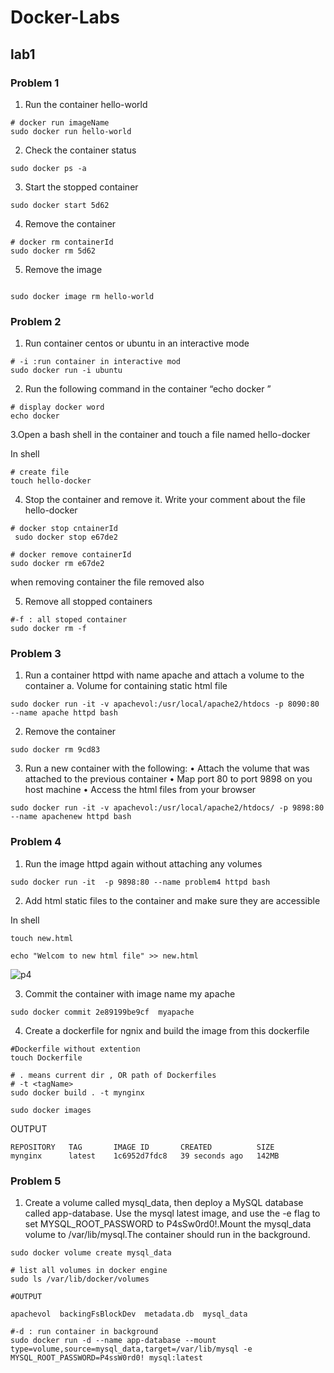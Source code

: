 # Docker-Labs

## lab1

### Problem 1

1. Run the container hello-world

```
# docker run imageName 
sudo docker run hello-world

```

2. Check the container status

``` 
sudo docker ps -a
```

3. Start the stopped container

```
sudo docker start 5d62

```

4. Remove the container

```
# docker rm containerId
sudo docker rm 5d62

```

5. Remove the image

```

sudo docker image rm hello-world 
```


### Problem 2

1. Run container centos or ubuntu in an interactive mode

```
# -i :run container in interactive mod
sudo docker run -i ubuntu
```

2. Run the following command in the container “echo docker ”

```
# display docker word
echo docker

```


3.Open a bash shell in the container and touch a file named hello-docker

In shell 
```
# create file
touch hello-docker
```

4. Stop the container and remove it. Write your comment about the file hello-docker

```
# docker stop cntainerId 
 sudo docker stop e67de2
```

```
# docker remove containerId
sudo docker rm e67de2
```
when removing container the file removed also


5. Remove all stopped containers

```
#-f : all stoped container
sudo docker rm -f
```

### Problem 3

1. Run a container httpd with name apache and attach a volume to the container 
   a. Volume for containing static html file

```
sudo docker run -it -v apachevol:/usr/local/apache2/htdocs -p 8090:80 --name apache httpd bash
```

2. Remove the container

```
sudo docker rm 9cd83
```

3. Run a new container with the following:
    • Attach the volume that was attached to the previous container
    • Map port 80 to port 9898 on you host machine
    • Access the html files from your browser

```
sudo docker run -it -v apachevol:/usr/local/apache2/htdocs/ -p 9898:80 --name apachenew httpd bash

```

### Problem 4

1. Run the image httpd again without attaching any volumes 

```
sudo docker run -it  -p 9898:80 --name problem4 httpd bash
```

2. Add html static files to the container and make sure they are accessible
   
In shell
```
touch new.html
```
```
echo "Welcom to new html file" >> new.html
```
![p4](https://user-images.githubusercontent.com/57557314/209865181-1a34a33e-4b6a-459e-beed-dcf51aa8a3d6.png)


3. Commit the container with image name my apache

```
sudo docker commit 2e89199be9cf  myapache
```

4. Create a dockerfile for ngnix and build the image from this dockerfile
```
#Dockerfile without extention
touch Dockerfile
```
```
# . means current dir , OR path of Dockerfiles
# -t <tagName>
sudo docker build . -t mynginx
```
```
sudo docker images
```
OUTPUT
```
REPOSITORY   TAG       IMAGE ID       CREATED          SIZE
mynginx      latest    1c6952d7fdc8   39 seconds ago   142MB
```

### Problem 5

1. Create a volume called mysql_data, then deploy a MySQL database called app-database. Use the mysql latest image, and use the -e flag to set MYSQL_ROOT_PASSWORD to P4sSw0rd0!.Mount the mysql_data volume to /var/lib/mysql.The container should run in the background.

```
sudo docker volume create mysql_data
```

```
# list all volumes in docker engine
sudo ls /var/lib/docker/volumes

#OUTPUT

apachevol  backingFsBlockDev  metadata.db  mysql_data

```



```
#-d : run container in background
sudo docker run -d --name app-database --mount type=volume,source=mysql_data,target=/var/lib/mysql -e MYSQL_ROOT_PASSWORD=P4ssW0rd0! mysql:latest
```
